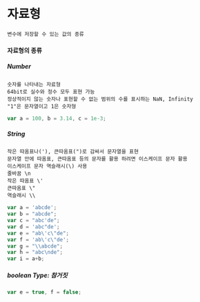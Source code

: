자료형
======
    변수에 저장할 수 있는 값의 종류
#### 자료형의 종류
##### Number
    숫자를 나타내는 자료형
    64bit로 실수와 정수 모두 표현 가능
    정상적이지 않는 숫자나 표현할 수 없는 범위의 수를 표시하는 NaN, Infinity
    "1"은 문자열이고 1은 숫자형
```js
var a = 100, b = 3.14, c = 1e-3;
```
##### String
    작은 따옴표나('), 큰따옴표(")로 감싸서 문자열을 표현
    문자열 안에 따옴표, 큰따옴표 등의 문자를 활용 하려면 이스케이프 문자 활용
    이스케이프 문자 역슬래시(\) 사용
    줄바꿈 \n
    작은 따옴표 \'
    큰따옴표 \"
    역슬래시 \\
```js
var a = 'abcde';
var b = "abcde";
var c = "abc'de";
var d = 'abc"de';
var e = "ab\'c\"de";
var f = 'ab\'c\"de';
var g = "\\abcde";
var h = "abc\nde";
var i = a+b;
```
##### boolean Type: 참거짓
```js
var e = true, f = false;
```